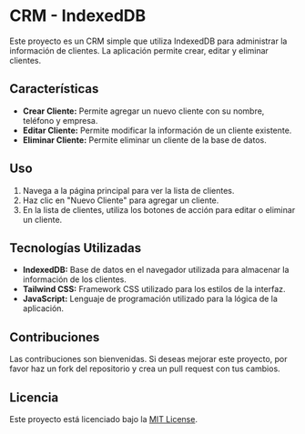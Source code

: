 # CRM - IndexedDB

Este proyecto es un CRM simple que utiliza IndexedDB para administrar la información de clientes. La aplicación permite crear, editar y eliminar clientes.

## Características

- **Crear Cliente:** Permite agregar un nuevo cliente con su nombre, teléfono y empresa.
- **Editar Cliente:** Permite modificar la información de un cliente existente.
- **Eliminar Cliente:** Permite eliminar un cliente de la base de datos.

## Uso

1. Navega a la página principal para ver la lista de clientes.
2. Haz clic en "Nuevo Cliente" para agregar un cliente.
3. En la lista de clientes, utiliza los botones de acción para editar o eliminar un cliente.

## Tecnologías Utilizadas

- **IndexedDB:** Base de datos en el navegador utilizada para almacenar la información de los clientes.
- **Tailwind CSS:** Framework CSS utilizado para los estilos de la interfaz.
- **JavaScript:** Lenguaje de programación utilizado para la lógica de la aplicación.

## Contribuciones

Las contribuciones son bienvenidas. Si deseas mejorar este proyecto, por favor haz un fork del repositorio y crea un pull request con tus cambios.

## Licencia

Este proyecto está licenciado bajo la [MIT License](LICENSE).
